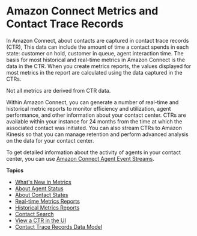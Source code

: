 # Amazon Connect Metrics and Contact Trace Records<a name="amazon-connect-metrics"></a>

In Amazon Connect, about contacts are captured in contact trace records \(CTR\), This data can include the amount of time a contact spends in each state: customer on hold, customer in queue, agent interaction time\. The basis for most historical and real\-time metrics in Amazon Connect is the data in the CTR\. When you create metrics reports, the values displayed for most metrics in the report are calculated using the data captured in the CTRs\.

Not all metrics are derived from CTR data\.

Within Amazon Connect, you can generate a number of real\-time and historical metric reports to monitor efficiency and utilization, agent performance, and other information about your contact center\. CTRs are available within your instance for 24 months from the time at which the associated contact was initiated\. You can also stream CTRs to Amazon Kinesis so that you can manage retention and perform advanced analysis on the data for your contact center\.

To get detailed information about the activity of agents in your contact center, you can use [Amazon Connect Agent Event Streams](agent-event-streams.md)\.

**Topics**
+ [What's New in Metrics](upcoming-changes.md)
+ [About Agent Status](metrics-agent-status.md)
+ [About Contact States](about-contact-states.md)
+ [Real\-time Metrics Reports](real-time-metrics-reports.md)
+ [Historical Metrics Reports](historical-metrics.md)
+ [Contact Search](contact-search.md)
+ [View a CTR in the UI](sample-ctr.md)
+ [Contact Trace Records Data Model](ctr-data-model.md)